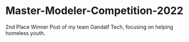 # Master-Modeler-Competition-2022
2nd Place Winner
Post of my team Gandalf Tech, focusing on helping homeless youth.
